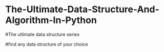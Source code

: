 # The-Ultimate-Data-Structure-And-Algorithm-In-Python

#The ultimate data structure series 

#find any data structure of your choice
